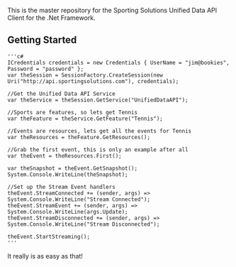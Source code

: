 This is the master repository for the Sporting Solutions Unified Data API Client for the .Net Framework.

Getting Started
----------------------
	'''c#
	ICredentials credentials = new Credentials { UserName = "jim@bookies", Password = "password" };
	var theSession = SessionFactory.CreateSession(new Uri("http://api.sportingsolutions.com"), credentials);
	
	//Get the Unified Data API Service
	var theService = theSession.GetService("UnifiedDataAPI");
	
	//Sports are features, so lets get Tennis
	var theFeature = theService.GetFeature("Tennis");
	
	//Events are resources, lets get all the events for Tennis
	var theResources = theFeature.GetResources();
	
	//Grab the first event, this is only an example after all
	var theEvent = theResources.First();
  
	var theSnapshot = theEvent.GetSnapshot();
	System.Console.WriteLine(theSnapshot);

	//Set up the Stream Event handlers
	theEvent.StreamConnected += (sender, args) => System.Console.WriteLine("Stream Connected");
	theEvent.StreamEvent += (sender, args) => System.Console.WriteLine(args.Update);
	theEvent.StreamDisconnected += (sender, args) => System.Console.WriteLine("Stream Disconnected");
 
	theEvent.StartStreaming();
	'''
 
It really is as easy as that!